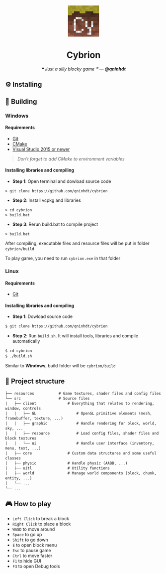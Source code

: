 <p align="center">
    <img width="100" src="./docs/icon.png" alt="Cybrion">
    <h1 align="center">Cybrion</h1>
    <p align="center"><i>❝ Just a silly blocky game ❞ — <b>@qninhdt</b></i></p>
</p>

## ⚙️ Installing


## 🔧 Building
### Windows
#### Requirements
- [Git](https://git-scm.com/)
- [CMake](https://cmake.org/)
- [Visual Studio 2015 or newer](https://visualstudio.microsoft.com/)

> _Don't forget to add CMake to environment variables_
#### Installing libraries and compiling
- __Step 1__: Open terminal and dowload source code
```batch
> git clone https://github.com/qninhdt/cybrion
```
- __Step 2__: Install vcpkg and libraries
```batch
> cd cybrion
> build.bat
```
- __Step 3__: Rerun build.bat to compile project
```batch
> build.bat
```

After compiling, executable files and resource files will be put in folder `cybrion/build`

To play game, you need to run `cybrion.exe` in that folder  

### Linux
#### Requirements
- [Git](https://git-scm.com/)
#### Installing libraries and compiling
- __Step 1__: Dowload source code
```bash
$ git clone https://github.com/qninhdt/cybrion
```
- __Step 2__: Run `build.sh`. It will install tools, libraries and compile automatically
```bash
$ cd cybrion
$ ./build.sh
```

Similar to __Windows__, build folder will be `cybrion/build`

## 📁 Project structure

    ├── resources           # Game textures, shader files and config files
    └── src                 # Source files
    |   ├── client              # Everything that relates to rendering, window, controls          
    |   |   ├── GL                  # OpenGL primitive elements (mesh, framebuffer, texture, ...)
    |   |   ├── graphic             # Handle rendering for block, world, sky, ...
    |   |   ├── resource            # Load config files, shader files and block textures
    |   |   └── ui                  # Handle user interface (inventory, menu, text, ...)
    |   ├── core                # Custom data structures and some useful classes
    |   ├── physic              # Handle physic (AABB, ...)
    |   ├── uitl                # Utility functions
    |   ├── world               # Manage world components (block, chunk, entity, ...)
    |   └── ...
    └── ...

## 🎮 How to play
- `Left Click` to break a block
- `Right Click` to place a block
- `WASD` to move around
- `Space` to go up
- `Shift` to go down
- `E` to open block menu
- `Esc` to pause game
- `Ctrl` to move faster
- `F1` to hide GUI
- `F3` to open Debug tools

